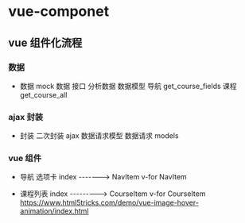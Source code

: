 # vue-componet

## vue 组件化流程

### 数据

- 数据
  mock 数据
  接口
  分析数据
  数据模型
  导航 get_course_fields
  课程 get_course_all

### ajax 封装

- 封装
  二次封装 ajax
  数据请求模型 数据请求 models

### vue 组件

- 导航 选项卡
  index -------> NavItem v-for
  NavItem

- 课程列表
  index ---------> CourseItem v-for
  CourseItem
  https://www.html5tricks.com/demo/vue-image-hover-animation/index.html
